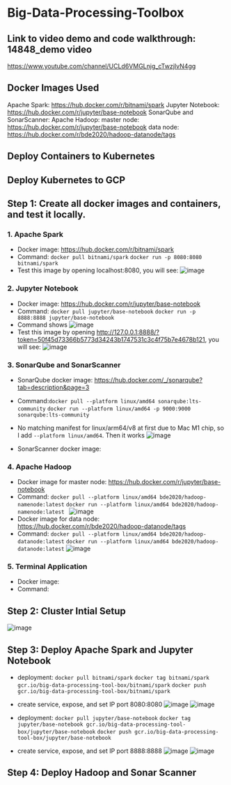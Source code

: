 # Big-Data-Processing-Toolbox
## Link to video demo and code walkthrough: 14848_demo video
https://www.youtube.com/channel/UCLd6VMGLnjg_cTwzjIvN4gg

## Docker Images Used
Apache Spark: https://hub.docker.com/r/bitnami/spark
Jupyter Notebook: https://hub.docker.com/r/jupyter/base-notebook
SonarQube and SonarScanner: 
Apache Hadoop: master node: https://hub.docker.com/r/jupyter/base-notebook
data node: https://hub.docker.com/r/bde2020/hadoop-datanode/tags

## Deploy Containers to Kubernetes

## Deploy Kubernetes to GCP

## Step 1: Create all docker images and containers, and test it locally.
### 1. Apache Spark
- Docker image: https://hub.docker.com/r/bitnami/spark
- Command: `docker pull bitnami/spark`
         `docker run -p 8080:8080 bitnami/spark`
- Test this image by opening localhost:8080, you will see: 
![image](https://user-images.githubusercontent.com/89753601/142845071-69034d77-3f12-4979-9ef4-c4751012f18f.png)
### 2. Jupyter Notebook
- Docker image: https://hub.docker.com/r/jupyter/base-notebook
- Command: `docker pull jupyter/base-notebook`
         `docker run -p 8888:8888 jupyter/base-notebook`
- Command shows ![image](https://user-images.githubusercontent.com/89753601/142847107-4668acac-c95d-49f9-a5b0-6316b74c1a69.png)
- Test this image by opening http://127.0.0.1:8888/?token=50f45d73366b5773d34243b1747531c3c4f75b7e4678b121, you will see:
![image](https://user-images.githubusercontent.com/89753601/142847170-a946c55a-c9ba-4127-bbbc-5f6169edfa73.png)
### 3. SonarQube and SonarScanner
- SonarQube docker image: https://hub.docker.com/_/sonarqube?tab=description&page=3
- Command:`docker pull --platform linux/amd64 sonarqube:lts-community`
        `docker run --platform linux/amd64 -p 9000:9000 sonarqube:lts-community `
- No matching manifest for linux/arm64/v8 at first due to Mac M1 chip, so I add `--platform linux/amd64`. Then it works
![image](https://user-images.githubusercontent.com/89753601/142848762-7b97c9e6-fd22-43ec-b3f8-229eb6aa27f9.png)

- SonarScanner docker image:

### 4. Apache Hadoop
- Docker image for master node: https://hub.docker.com/r/jupyter/base-notebook
- Command: `docker pull --platform linux/amd64 bde2020/hadoop-namenode:latest`
           `docker run --platform linux/amd64 bde2020/hadoop-namenode:latest `
![image](https://user-images.githubusercontent.com/89753601/142857301-27522e4e-6ce8-47ac-a0db-6af5ac841135.png)
- Docker image for data node: https://hub.docker.com/r/bde2020/hadoop-datanode/tags
- Command: `docker pull --platform linux/amd64 bde2020/hadoop-datanode:latest`
           `docker run --platform linux/amd64 bde2020/hadoop-datanode:latest`
 ![image](https://user-images.githubusercontent.com/89753601/142858766-5c0b7d44-a12a-48b5-859c-bf54b490f7d3.png)
 
### 5. Terminal Application
- Docker image:
- Command: 
 
 
 ## Step 2: Cluster Intial Setup
 ![image](https://user-images.githubusercontent.com/89753601/143787874-cbf51760-f255-42e5-a1e9-bd92275a9fce.png)

 ## Step 3: Deploy Apache Spark and Jupyter Notebook
 - deployment:
 `docker pull bitnami/spark`
 `docker tag bitnami/spark gcr.io/big-data-processing-tool-box/bitnami/spark`
 `docker push gcr.io/big-data-processing-tool-box/bitnami/spark`
 - create service, expose, and set IP port 8080:8080
 ![image](https://user-images.githubusercontent.com/89753601/143789031-c6c55b79-d378-40a8-bd79-6f8e8e96b1e0.png)
![image](https://user-images.githubusercontent.com/89753601/143791382-e1991a7f-f5dc-490f-a3d8-521b1e81110a.png)

 - deployment:
 `docker pull jupyter/base-notebook`
 `docker tag jupyter/base-notebook gcr.io/big-data-processing-tool-box/jupyter/base-notebook`
 `docker push gcr.io/big-data-processing-tool-box/jupyter/base-notebook`
 - create service, expose, and set IP port 8888:8888
 ![image](https://user-images.githubusercontent.com/89753601/143789133-427f9acb-a1e6-483c-a910-acdf83d998fb.png)
![image](https://user-images.githubusercontent.com/89753601/143791390-70003fac-5209-4d76-a768-d28323944d20.png)
 
 ## Step 4: Deploy Hadoop and Sonar Scanner
 
 
 
 
 
 

       




